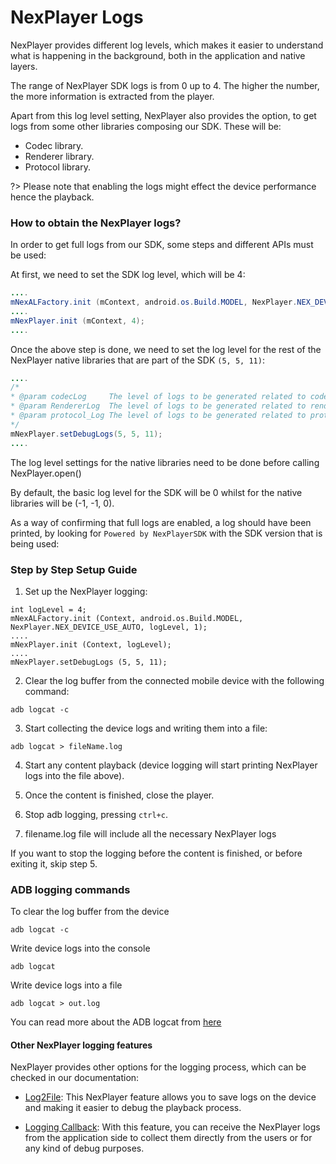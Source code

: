 # NexPlayer Logs

NexPlayer provides different log levels, which makes it easier to understand what is happening in the background, both in the application and native layers.

The range of NexPlayer SDK logs is from 0 up to 4. The higher the number, the more information is extracted from the player. 

Apart from this log level setting, NexPlayer also provides the option, to get logs from some other libraries composing our SDK. These will be:

- Codec library. 
- Renderer library.
- Protocol library.

?> Please note that enabling the logs might effect the device performance hence the playback.

### How to obtain the NexPlayer logs?

In order to get full logs from our SDK, some steps and different APIs must be used:

At first, we need to set the SDK log level, which will be 4:

```java
....
mNexALFactory.init (mContext, android.os.Build.MODEL, NexPlayer.NEX_DEVICE_USE_AUTO, 4, 1);
....
mNexPlayer.init (mContext, 4);
....
```

Once the above step is done, we need to set the log level for the rest of the NexPlayer native libraries that are part of the SDK `(5, 5, 11)`:

```java
....
/*
* @param codecLog     The level of logs to be generated related to codecs, as an integer.
* @param RendererLog  The level of logs to be generated related to rendering, as an integer.
* @param protocol_Log The level of logs to be generated related to protocols, as an integer.
*/
mNexPlayer.setDebugLogs(5, 5, 11); 
....
```

The log level settings for the native libraries need to be done before calling NexPlayer.open()

By default, the basic log level for the SDK will be 0 whilst for the native libraries will be (-1, -1, 0).

As a way of confirming that full logs are enabled, a log should have been printed, by looking for `Powered by NexPlayerSDK` with the SDK version that is being used:

### Step by Step Setup Guide

1. Set up the NexPlayer logging: 

```
int logLevel = 4;
mNexALFactory.init (Context, android.os.Build.MODEL, NexPlayer.NEX_DEVICE_USE_AUTO, logLevel, 1);
....
mNexPlayer.init (Context, logLevel);
....
mNexPlayer.setDebugLogs (5, 5, 11);
```

2. Clear the log buffer from the connected mobile device with the following command: 

`adb logcat -c`

3. Start collecting the device logs and writing them into a file:

`adb logcat > fileName.log`

4. Start any content playback (device logging will start printing NexPlayer logs into the file above).

5. Once the content is finished, close the player.

6. Stop adb logging, pressing `ctrl+c`.

7. filename.log file will include all the necessary NexPlayer logs

If you want to stop the logging before the content is finished, or before exiting it, skip step 5.

### ADB logging commands

To clear the log buffer from the device

`adb logcat -c` 

Write device logs into the console

`adb logcat` 

Write device logs into a file

`adb logcat > out.log`  

You can read more about the ADB logcat from [here](https://developer.android.com/studio/command-line/logcat)

#### Other NexPlayer logging features

NexPlayer provides other options for the logging process, which can be checked in our documentation:

- [Log2File](/Android-SDK/advanced/log2File): This NexPlayer feature allows you to save logs on the device and making it easier to debug the playback process. 

- [Logging Callback](/Android-SDK/advanced/logging-callback): With this feature, you can receive the NexPlayer logs from the application side to collect them directly from the users or for any kind of debug purposes. 

